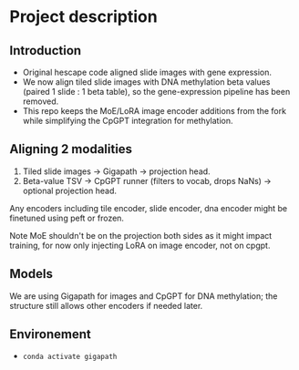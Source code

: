 # Project description

## Introduction

- Original hescape code aligned slide images with gene expression.
- We now align tiled slide images with DNA methylation beta values (paired 1 slide : 1 beta table), so the gene-expression pipeline has been removed.
- This repo keeps the MoE/LoRA image encoder additions from the fork while simplifying the CpGPT integration for methylation.

## Aligning 2 modalities

1. Tiled slide images → Gigapath → projection head.
2. Beta-value TSV → CpGPT runner (filters to vocab, drops NaNs) → optional projection head.

Any encoders including tile encoder, slide encoder, dna encoder might be finetuned using peft or frozen.

Note MoE shouldn't be on the projection both sides as it might impact training, for now only injecting LoRA on image encoder, not on cpgpt.

## Models
We are using Gigapath for images and CpGPT for DNA methylation; the structure still allows other encoders if needed later.

## Environement

- `conda activate gigapath`
